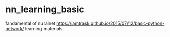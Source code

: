 # nn_learning_basic
fandamental of nuralnet
https://iamtrask.github.io/2015/07/12/basic-python-network/
learning materials
